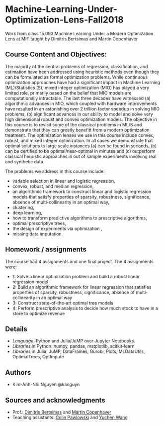 # Machine-Learning-Under-Optimization-Lens-Fall2018
Work from class 15.093 Machine Learning Under a Modern Optimization Lens at MIT taught by Dimitris Bertsimas and Martin Copenhaver

## Course Content and Objectives: 

The majority of the central problems of regression, classification, and estimation have been addressed using heuristic methods even though they can be formulated as formal optimization problems. While continuous optimization approaches have had a significant impact in Machine Learning (ML)/Statistics (S), mixed integer optimization (MIO) has played a very limited role, primarily based on the belief that MIO models are computationally intractable. The last three decades have witnessed (a) algorithmic advances in MIO, which coupled
with hardware improvements have resulted in an astonishing over 2 trillion factor speedup in solving MIO problems, (b) significant advances in our ability to model and solve very high dimensional robust and convex optimization models. The objective in this course is to revisit some of the classical problems in ML/S and demonstrate that they can greatly benefitt from a modern optimization treatment. The optimization lenses we use in this course include convex, robust, and mixed integer optimization. In all cases we demonstrate that optimal solutions to large scale instances (a) can be found in seconds, (b) can be certified to be optimal/near-optimal in minutes and (c) outperform classical heuristic approaches in out of sample experiments involving real and synthetic data.

The problems we address in this course include:
* variable selection in linear and logistic regression,
* convex, robust, and median regression,
* an algorithmic framework to construct linear and logistic regression models that satisfy properties of sparsity, robustness, significance, absence of multi-collinearity in an optimal way,
* clustering,
* deep learning,
* how to transform predictive algorithms to prescriptive algorithms,
* optimal prescriptive trees,
* the design of experiments via optimization ,
* missing data imputation

## Homework / assignments
The course had 4 assignments and one final project. The 4 assignments were:
* 1: Solve a linear optimization problem and build a robust linear regression model
* 2: Build an algorithmic framework for linear regression that satisfies properties of sparsity, robustness, significance, absence of multi-collinearity in an optimal way
* 3: Construct state-of-the-art optimal tree models
* 4: Perform prescriptive analysis to decide how much stock to have in a store to optimize revenue

## Details
* _Language_: Python and Julia/JuMP over Jupyter Notebooks.
* _Libraries_ in Python: numpy, pandas, matplotlib, scitkit-learn
* _Libraries_ in Julia: JuMP, DataFrames, Gurobi, Plots, MLDataUtils, OptimalTrees, OptImpute

## Authors 
* Kim-Anh-Nhi Nguyen @kanguyn

## Sources and acknowledgments
* Prof.: [Dimitris Bertsimas](https://web-cert.mit.edu/dbertsim/www/) and [Martin Copenhaver](http://www.mit.edu/~mcopen/)
* Teaching assistants: [Colin Pawlowski](cpawlows@mit.edu) and [Yuchen Wang](yuchenw@mit.edu)
